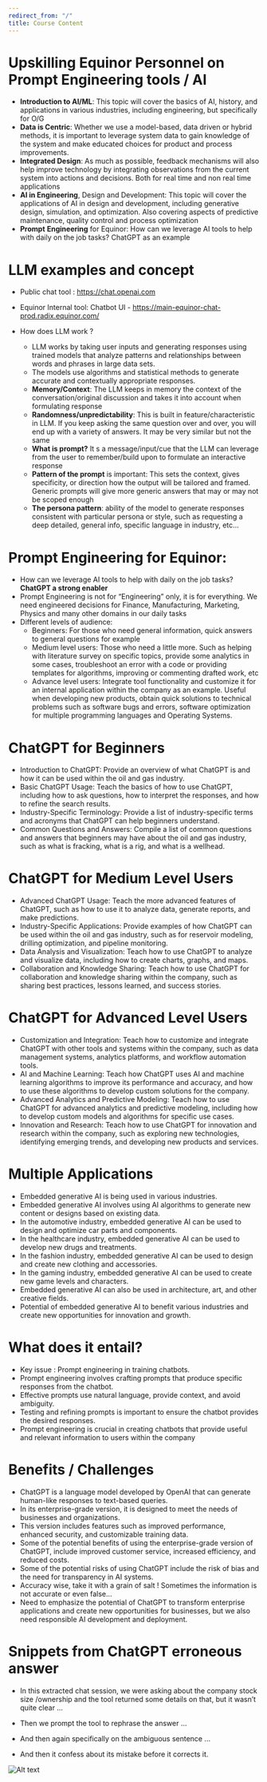 ```yaml
---
redirect_from: "/"
title: Course Content
---
```




# Upskilling Equinor Personnel on Prompt Engineering tools / AI


- **Introduction to AI/ML**: This topic will cover the basics of AI, history, and applications in various industries, including engineering, but specifically for O/G
- **Data is Centric**: Whether we use a model-based, data driven or hybrid methods, it is important to leverage system data to gain knowledge of the system and make educated choices for product and process improvements. 
- **Integrated Design**: As much as possible, feedback mechanisms will also help improve technology by integrating observations from the current system into actions and decisions. Both for real time and non real time applications
- **AI in Engineering**, Design and Development: This topic will cover the applications of AI in design and development, including generative design, simulation, and optimization. Also covering aspects of predictive maintenance, quality control and process optimization
- **Prompt** **Engineering** for Equinor: How can we leverage AI tools to help with daily on the job tasks? ChatGPT as an example

# LLM examples and concept
- Public chat tool : https://chat.openai.com
- Equinor Internal tool: Chatbot UI - https://main-equinor-chat-prod.radix.equinor.com/

- How does LLM work ?
  - LLM works by taking user inputs and generating responses using trained models that analyze patterns and relationships between words and phrases in large data sets. 
  - The models use algorithms and statistical methods to generate accurate and contextually appropriate responses.
  - **Memory/Context**: The LLM keeps in memory the context of the conversation/original discussion and takes it into account when formulating response
  - **Randomness/unpredictability**: This is built in feature/characteristic in LLM. If you keep asking the same question over and over, you will end up with a variety of answers. It may be very similar but not the same 
  - **What is prompt?** It s a message/input/cue that the LLM can leverage from the user to remember/build upon to formulate an interactive response
  - **Pattern of the prompt** is important: This sets the context, gives specificity, or direction how the output will be tailored and framed. Generic prompts will give more generic answers that may or may not be scoped enough
  - **The persona pattern**: ability of the model to generate responses consistent with particular persona or style, such as requesting a deep detailed, general info, specific language in industry, etc… 



# Prompt Engineering for Equinor:
- How can we leverage AI tools to help with daily on the job tasks? **ChatGPT a strong enabler**
- Prompt Engineering is not for “Engineering” only, it is for everything. We need engineered decisions for Finance, Manufacturing, Marketing, Physics and many other domains in our daily tasks
- Different levels of audience:
  - Beginners: For those who need general information, quick answers to general questions for example
  - Medium level users: Those who need a little more. Such as helping with literature survey on specific topics, provide some analytics in some cases, troubleshoot an error with a code or providing templates for algorithms, improving or commenting drafted work, etc
  - Advance level users: Integrate tool functionality and customize it for an internal application within the company as an example. Useful when developing new products, obtain quick solutions to technical problems such as software bugs and errors, software optimization for multiple programming languages and Operating Systems. 

# ChatGPT for Beginners
- Introduction to ChatGPT: Provide an overview of what ChatGPT is and how it can be used within the oil and gas industry.
- Basic ChatGPT Usage: Teach the basics of how to use ChatGPT, including how to ask questions, how to interpret the responses, and how to refine the search results.
- Industry-Specific Terminology: Provide a list of industry-specific terms and acronyms that ChatGPT can help beginners understand.
- Common Questions and Answers: Compile a list of common questions and answers that beginners may have about the oil and gas industry, such as what is fracking, what is a rig, and what is a wellhead.

# ChatGPT for Medium Level Users
- Advanced ChatGPT Usage: Teach the more advanced features of ChatGPT, such as how to use it to analyze data, generate reports, and make predictions.
- Industry-Specific Applications: Provide examples of how ChatGPT can be used within the oil and gas industry, such as for reservoir modeling, drilling optimization, and pipeline monitoring.
- Data Analysis and Visualization: Teach how to use ChatGPT to analyze and visualize data, including how to create charts, graphs, and maps.
- Collaboration and Knowledge Sharing: Teach how to use ChatGPT for collaboration and knowledge sharing within the company, such as sharing best practices, lessons learned, and success stories.
# ChatGPT for Advanced Level Users
- Customization and Integration: Teach how to customize and integrate ChatGPT with other tools and systems within the company, such as data management systems, analytics platforms, and workflow automation tools.
- AI and Machine Learning: Teach how ChatGPT uses AI and machine learning algorithms to improve its performance and accuracy, and how to use these algorithms to develop custom solutions for the company.
- Advanced Analytics and Predictive Modeling: Teach how to use ChatGPT for advanced analytics and predictive modeling, including how to develop custom models and algorithms for specific use cases.
- Innovation and Research: Teach how to use ChatGPT for innovation and research within the company, such as exploring new technologies, identifying emerging trends, and developing new products and services.

# Multiple Applications

<!--How companies are putting embedded genAI to good use | Computerworld -->

- Embedded generative AI is being used in various industries.
- Embedded generative AI involves using AI algorithms to generate new content or designs based on existing data.
- In the automotive industry, embedded generative AI can be used to design and optimize car parts and components.
- In the healthcare industry, embedded generative AI can be used to develop new drugs and treatments.
- In the fashion industry, embedded generative AI can be used to design and create new clothing and accessories.
- In the gaming industry, embedded generative AI can be used to create new game levels and characters.
- Embedded generative AI can also be used in architecture, art, and other creative fields.
- Potential of embedded generative AI to benefit various industries and create new opportunities for innovation and growth.


# What does it entail? 

<!--How to train your chatbot through prompt engineering | Computerworld -->

- Key issue : Prompt engineering in training chatbots.
- Prompt engineering involves crafting prompts that produce specific responses from the chatbot.
- Effective prompts use natural language, provide context, and avoid ambiguity.
- Testing and refining prompts is important to ensure the chatbot provides the desired responses.
- Prompt engineering is crucial in creating chatbots that provide useful and relevant information to users within the company


# Benefits / Challenges 

<!--OpenAI releases enterprise-grade version of ChatGPT - The Verge

summarize the patent described here: https://patents.google.com/patent/US10928195B2
 -->

- ChatGPT is a language model developed by OpenAI that can generate human-like responses to text-based queries.
- In its enterprise-grade version, it is designed to meet the needs of businesses and organizations.
- This version includes features such as improved performance, enhanced security, and customizable training data.
- Some of the potential benefits of using the enterprise-grade version of ChatGPT, include improved customer service, increased efficiency, and reduced costs.
- Some of the potential risks of using ChatGPT include the risk of bias and the need for transparency in AI systems.
- Accuracy wise, take it with a grain of salt ! Sometimes the information is not accurate or even false…
- Need to emphasize the potential of ChatGPT to transform enterprise applications and create new opportunities for businesses, but we also need responsible AI development and deployment.
  
# Snippets from ChatGPT erroneous answer  
- In this extracted chat session, we were asking about the company stock size /ownership and the tool returned some details on that, but it wasn’t quite clear …

- Then we prompt  the tool to rephrase the answer …

- And then again specifically on the ambiguous sentence … 

- And then it confess about its mistake before it corrects it.

![Alt text](image-2.png)
<!-- ## Headings

You can use headings to structure your content:

# Heading 1
## Heading 2
### Heading 3
#### Heading 4
##### Heading 5
###### Heading 6



## Text Formatting

You can use various text formatting options in Markdown:

- **Bold**
- *Italic*
- ~~Strikethrough~~

## Lists

You can create ordered and unordered lists in Markdown:

### Ordered List

1. First item
2. Second item
3. Third item

### Unordered List

- First item
- Second item
- Third item

### Nested List

- First item
  - First nested item
  - Second nested item
- Second item
  - First nested item
  - Second nested item

## Images

You can include images in Markdown using the following syntax:

![Alt text](/path/to/image.jpg "Optional title")

Here's an example image:

![Example Image](https://via.placeholder.com/150 "Example Image")

## Links

You can create links in Markdown using the following syntax:

[Link text](URL "Optional title")

Here's an example link:

[Example Link](https://www.example.com "Example Link")

## Blockquotes

You can create blockquotes in Markdown using the following syntax:

> This is a blockquote.

## Code Blocks

You can include code blocks in Markdown using the following syntax:

```python
def greet(name):
    print(f"Hello, {name}!")

greet("Alice")

no toc -->
